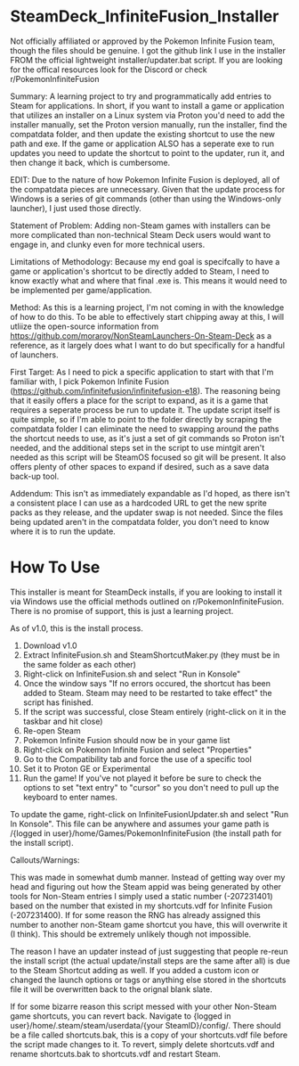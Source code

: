 # SteamDeck_InfiniteFusion_Installer 

Not officially affiliated or approved by the Pokemon Infinite Fusion team, though the files should be genuine. I got the github link I use in the installer FROM the official lightweight installer/updater.bat script. If you are looking for the offical resources look for the Discord or check r/PokemonInfiniteFusion

Summary:
A learning project to try and programmatically add entries to Steam for applications. In short, if you want to install a game or application that utilizes an installer on a Linux system via Proton you'd need to add the installer manually, set the Proton version manually, run the installer, find the compatdata folder, and then update the existing shortcut to use the new path and exe. If the game or application ALSO has a seperate exe to run updates you need to update the shortcut to point to the updater, run it, and then change it back, which is cumbersome.

EDIT: Due to the nature of how Pokemon Infinite Fusion is deployed, all of the compatdata pieces are unnecessary. Given that the update process for Windows is a series of git commands (other than using the Windows-only launcher), I just used those directly.

Statement of Problem:
Adding non-Steam games with installers can be more complicated than non-technical Steam Deck users would want to engage in, and clunky even for more technical users.

Limitations of Methodology:
Because my end goal is specifcally to have a game or application's shortcut to be directly added to Steam, I need to know exactly what and where that final .exe is. This means it would need to be implemented per game/application.

Method:
As this is a learning project, I'm not coming in with the knowledge of how to do this. To be able to effectively start chipping away at this, I will utliize the open-source information from https://github.com/moraroy/NonSteamLaunchers-On-Steam-Deck as a reference, as it largely does what I want to do but specifically for a handful of launchers.

First Target:
As I need to pick a specific application to start with that I'm familiar with, I pick Pokemon Infinite Fusion (https://github.com/infinitefusion/infinitefusion-e18). The reasoning being that it easily offers a place for the script to expand, as it is a game that requires a seperate process be run to update it. The update script itself is quite simple, so if I'm able to point to the folder directly by scraping the compatdata folder I can eliminate the need to swapping around the paths the shortcut needs to use, as it's just a set of git commands so Proton isn't needed, and the additional steps set in the script to use mintgit aren't needed as this script will be SteamOS focused so git will be present. It also offers plenty of other spaces to expand if desired, such as a save data back-up tool. 

Addendum: This isn't as immediately expandable as I'd hoped, as there isn't a consistent place I can use as a hardcoded URL to get the new sprite packs as they release, and the updater swap is not needed. Since the files being updated aren't in the compatdata folder, you don't need to know where it is to run the update.

# How To Use
This installer is meant for SteamDeck installs, if you are looking to install it via Windows use the official methods outlined on r/PokemonInfiniteFusion. There is no promise of support, this is just a learning project.

As of v1.0, this is the install process.
1) Download v1.0
2) Extract InfiniteFusion.sh and SteamShortcutMaker.py (they must be in the same folder as each other)
3) Right-click on InfiniteFusion.sh and select "Run in Konsole"
4) Once the window says "If no errors occured, the shortcut has been added to Steam. Steam may need to be restarted to take effect" the script has finished.
5) If the script was successful, close Steam entirely (right-click on it in the taskbar and hit close)
6) Re-open Steam
7) Pokemon Infinite Fusion should now be in your game list
8) Right-click on Pokemon Infinite Fusion and select "Properties"
9) Go to the Compatibility tab and force the use of a specific tool
10) Set it to Proton GE or Experimental
11) Run the game! If you've not played it before be sure to check the options to set "text entry" to "cursor" so you don't need to pull up the keyboard to enter names.

To update the game, right-click on InfiniteFusionUpdater.sh and select "Run In Konsole". This file can be anywhere and assumes your game path is /{logged in user}/home/Games/PokemonInfiniteFusion (the install path for the install script).

Callouts/Warnings: 

This was made in somewhat dumb manner. Instead of getting way over my head and figuring out how the Steam appid was being generated by other tools for Non-Steam entries I simply used a static number (-207231401) based on the number that existed in my shortcuts.vdf for Infinite Fusion (-207231400). If for some reason the RNG has already assigned this number to another non-Steam game shortcut you have, this will overwrite it (I think). This should be extremely unlikely though not impossible.

The reason I have an updater instead of just suggesting that people re-reun the install script (the actual update/install steps are the same after all) is due to the Steam Shortcut adding as well. If you added a custom icon or changed the launch options or tags or anything else stored in the shortcuts file it will be overwritten back to the orignal blank slate.  

If for some bizarre reason this script messed with your other Non-Steam game shortcuts, you can revert back. Navigate to {logged in user}/home/.steam/steam/userdata/{your SteamID}/config/. There should be a file called shortcuts.bak, this is a copy of your shortcuts.vdf file before the script made changes to it. To revert, simply delete shortcuts.vdf and rename shortcuts.bak to shortcuts.vdf and restart Steam.
